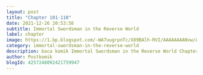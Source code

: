 ```yaml
---
layout: post 
title: "Chapter 101-110"
date: 2021-12-26 20:53:56
subtitle: Immortal Swordsman in the Reverse World
label: chapter
image: https://1.bp.blogspot.com/-WA7uugrpnTc/X89BAlh-RVI/AAAAAAAANvw/AZuMcOe0D10HIcq4Z6q_1r7wff6neayygCLcBGAsYHQ/s72-c/Immortal-Swordsman-in-the-Reverse-World.jpg
category: immortal-swordsman-in-the-reverse-world
description: baca komik Immortal Swordsman in the Reverse World Chapter 101-110 bahasa indonesia 
author: Postkomik
blogId: 4257248092421759947
---
```


